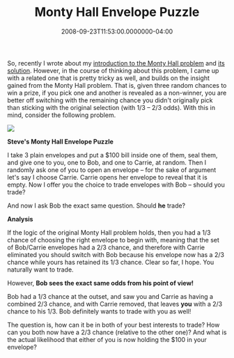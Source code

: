 ﻿---
title: Monty Hall Envelope Puzzle
date: "2008-09-23T11:53:00.0000000-04:00"
description: So, recently I wrote about my introduction to the Monty Hall
featuredImage: img/monty-hall-envelope-puzzle-featured.png
---

So, recently I wrote about my [introduction to the Monty Hall problem](/probability-puzzle) and [its solution](/probability-puzzle-answered). However, in the course of thinking about this problem, I came up with a related one that is pretty tricky as well, and builds on the insight gained from the Monty Hall problem. That is, given three random chances to win a prize, if you pick one and another is revealed as a non-winner, you are better off switching with the remaining chance you didn't originally pick than sticking with the original selection (with 1/3 – 2/3 odds). With this in mind, consider the following problem.

![](/img/monty-hall1.png)

**Steve's Monty Hall Envelope Puzzle**

I take 3 plain envelopes and put a $100 bill inside one of them, seal them, and give one to you, one to Bob, and one to Carrie, at random. Then I randomly ask one of you to open an envelope – for the sake of argument let's say I choose Carrie. Carrie opens her envelope to reveal that it is empty. Now I offer you the choice to trade envelopes with Bob – should you trade?

And now I ask Bob the exact same question. Should **he** trade?

**Analysis**

If the logic of the original Monty Hall problem holds, then you had a 1/3 chance of choosing the right envelope to begin with, meaning that the set of Bob/Carrie envelopes had a 2/3 chance, and therefore with Carrie eliminated you should switch with Bob because his envelope now has a 2/3 chance while yours has retained its 1/3 chance. Clear so far, I hope. You naturally want to trade.

However, **Bob sees the exact same odds from his point of view!**

Bob had a 1/3 chance at the outset, and saw you and Carrie as having a combined 2/3 chance, and with Carrie removed, that leaves **you** with a 2/3 chance to his 1/3. Bob definitely wants to trade with you as well!

The question is, how can it be in both of your best interests to trade? How can you both now have a 2/3 chance (relative to the other one)? And what is the actual likelihood that either of you is now holding the $100 in your envelope?

